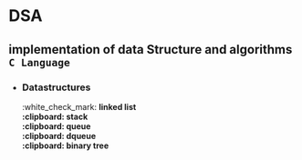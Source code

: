 # DSA
implementation of data Structure and algorithms `C Language`
---
<ul>
<li><h3>Datastructures</h3></li>
:white_check_mark: <strong>linked list</trong><br>
:clipboard: stack<br>
:clipboard: queue<br>
:clipboard: dqueue<br>
:clipboard: binary tree<br>
</ul>

